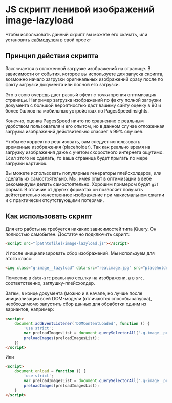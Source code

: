 # JS скрипт ленивой изображений image-lazyload

Чтобы использовать данный скрипт вы можете его скачать, или установить [сабмодулем][submodules] в свой проект

[submodules]: https://git-scm.com/book/ru/v2/%D0%98%D0%BD%D1%81%D1%82%D1%80%D1%83%D0%BC%D0%B5%D0%BD%D1%82%D1%8B-Git-%D0%9F%D0%BE%D0%B4%D0%BC%D0%BE%D0%B4%D1%83%D0%BB%D0%B8

## Принцип действия скрипта

Заключается в отложенной загрузке изображений на странице. В зависимости от события, которое вы используете для запуска скрипта, возможно начало загрузки оригинальных изображений сразу после по факту загрузки документа или полной его загрузки.

Это в свою очередь даст разный эфект с точки зрения оптимизация страницы. Например загрузка изображений по факту полной загрузки документа с большой вероятностью даст вашему сайту оценку в 90 и более баллов на мобильных устройствах по PagesSpeedInsights.

Конечно, оценка PagesSpeed ничто по сравнению с реальным удобством пользователя и его опытом, но в данном случае отложенная загрузка изображений действительно спасает в 99% случаев.

Чтобы ее корректно реализовать, вам следует использовать временные изображения (placeholder). Так как реально время на загрузку изображения даже с учетом скоростного интернета ощутимо. Есил этого не сделать, то ваша страница будет прыгать по мере загрузки картинок.

Вы можете использовать популярные генераторы плейсхолдеров, или сделать их самостоятельно. Мы, имея опыт в оптимизации в вебе рекомендуем делать самостоятельно. Хорошим примером будет `gif` формат. В отличие от других форматах он позволяет получать дейтствительно качественное изображение при макисмальном сжатии и с практически отсутствующими потерями.

##  Как использовать скрипт

Для его работы не требуется никаких зависимостей типа jQuery. Он полностью самобытен. Достаточно подключить скрипт:

```html
<script src="[pathtofile]/image-lazyload.js"></script>
```

И после инициализировать сбор изображений. Мы используем для этого класс:

```html
<img class="g-image__lazyload" data-src="realimage.jpg" src="placeholder.jpg">
```

Поместив в `data-src` реальную ссылку на изображени, а в `src`, соответственно, заглушку-плейсхолдер.

Затем, в конце документа (можно и в начале, но лучше после инициализации всей DOM-модели (отличаются способы запуска), необходимомо запустить сбор данных для обработки одним из вариантов, например:

```html
<script>
	document.addEventListener('DOMContentLoaded', function () {
		'use strict';
		var preloadImagesList = document.querySelectorAll('.g-image__preload');
		preloadImages(preloadImagesList);
	})
</script>
```

Или

```html
<script>
	document.onload = function () {
		'use strict';
		var preloadImagesList = document.querySelectorAll('.g-image__preload');
		preloadImages(preloadImagesList);
	}
</script>
```
